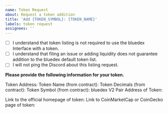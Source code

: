 ```yaml
---
name: Token Request
about: Request a token addition
title: 'Add {TOKEN_SYMBOL}: {TOKEN_NAME}'
labels: token request
assignees: ''
---
```


- [ ] I understand that token listing is not required to use the bluedex Interface with a token.
- [ ] I understand that filing an issue or adding liquidity does not guarantee addition to the bluedex default token list.
- [ ] I will not ping the Discord about this listing request.

**Please provide the following information for your token.**

Token Address: 
Token Name (from contract): 
Token Decimals (from contract): 
Token Symbol (from contract): 
bluedex V2 Pair Address of Token: 

Link to the official homepage of token:
Link to CoinMarketCap or CoinGecko page of token: 
